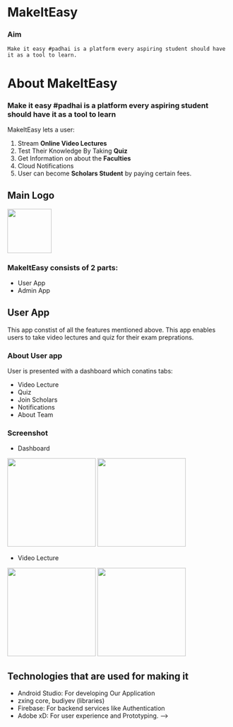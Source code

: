 # MakeItEasy
### Aim
`Make it easy #padhai is a platform every aspiring student should have it as a tool to learn.`


# About MakeItEasy
### Make it easy #padhai is a platform every aspiring student should have it as a tool to learn

MakeItEasy lets a user:
1. Stream **Online Video Lectures** 
2. Test Their Knowledge By Taking **Quiz**
3. Get Information on about the **Faculties**
4. Cloud Notifications
5. User can become **Scholars Student** by paying certain fees.


## Main Logo 

<img src = "https://user-images.githubusercontent.com/65972077/119341311-3d620780-bcb1-11eb-8d1a-c1b949bd7fd7.png" width="100" hight ="100">


### MakeItEasy consists of 2 parts:
- User App 
- Admin App

## User App
This app constist of all the features mentioned above.
This app enables users to take video lectures and quiz for their exam preprations. 

### About User app
User is presented with a dashboard which conatins tabs:
- Video Lecture
- Quiz
- Join Scholars
- Notifications
- About Team

### Screenshot
- Dashboard

<img src = "https://user-images.githubusercontent.com/65972077/119342878-4f44aa00-bcb3-11eb-8130-f0d5773ed0ac.jpg" width="200" hight ="350">      <img src = "https://user-images.githubusercontent.com/65972077/119342353-954d3e00-bcb2-11eb-9750-e14ca1be911f.jpg" width="200" hight ="350">

- Video Lecture

<img src = "https://user-images.githubusercontent.com/65972077/119342926-5cfa2f80-bcb3-11eb-99a7-e4b2491b9cfb.jpg" width="200" hight ="350">       <img src = "https://user-images.githubusercontent.com/65972077/119342933-61264d00-bcb3-11eb-96d8-d3a08e8f1c77.jpg" width="200" hight ="350">


<!-- ## Admin App
This is the companion app for the main User App(MakeItEasy)

This is the app that would be used by the hospitals to track the number of patients, thier booking dates and scan the unique code provided by the user to verify the details of the patient.

## Dashboard
- Appointment
- Qr Scanner 

<img src="https://user-images.githubusercontent.com/63740580/96365331-73f50400-115d-11eb-9430-81001b9cdab5.jpeg" width="200" height="350" />

### Qr scanner 
Implementaion of barcode provides every appointment with a unique Id for identification and future refence
<!-- ![WhatsApp Image 2020-10-18 at 4 15 11 PM](https://user-images.githubusercontent.com/63740580/96365331-73f50400-115d-11eb-9430-81001b9cdab5.jpeg) -->


## Technologies that are used for making it
- Android Studio: For developing Our Application
- zxing core, budiyev (libraries)
- Firebase: For backend services like Authentication
- Adobe xD: For user experience and Prototyping.
  -->

<!-- # Team Code Brigade (Contributors)
- [Suryansh Bisen](https://github.com/Suryansh1191)
- [Rahul Kesharwani](https://github.com/RahulKesharwani353)
- [Hansaj Sharma](https://github.com/hansaj-sharma)
- [Bhupesh Sinha](https://github.com/bhupeshsinha) -->
